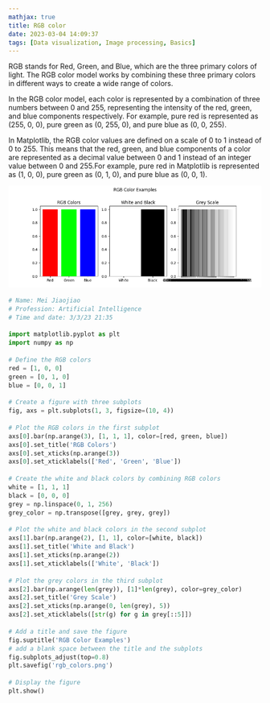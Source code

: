 ```yaml
---
mathjax: true
title: RGB color
date: 2023-03-04 14:09:37
tags: [Data visualization, Image processing, Basics]
---
```


RGB stands for Red, Green, and Blue, which are the three primary colors of light. The RGB color model works by combining these three primary colors in different ways to create a wide range of colors.

In the RGB color model, each color is represented by a combination of three numbers between 0 and 255, representing the intensity of the red, green, and blue components respectively. For example, pure red is represented as (255, 0, 0), pure green as (0, 255, 0), and pure blue as (0, 0, 255).

In Matplotlib, the RGB color values are defined on a scale of 0 to 1 instead of 0 to 255. This means that the red, green, and blue components of a color are represented as a decimal value between 0 and 1 instead of an integer value between 0 and 255.For example, pure red in Matplotlib is represented as (1, 0, 0), pure green as (0, 1, 0), and pure blue as (0, 0, 1). 

![rgb_colors](rgb_colors.png)

```python
# Name: Mei Jiaojiao
# Profession: Artificial Intelligence
# Time and date: 3/3/23 21:35

import matplotlib.pyplot as plt
import numpy as np

# Define the RGB colors
red = [1, 0, 0]
green = [0, 1, 0]
blue = [0, 0, 1]

# Create a figure with three subplots
fig, axs = plt.subplots(1, 3, figsize=(10, 4))

# Plot the RGB colors in the first subplot
axs[0].bar(np.arange(3), [1, 1, 1], color=[red, green, blue])
axs[0].set_title('RGB Colors')
axs[0].set_xticks(np.arange(3))
axs[0].set_xticklabels(['Red', 'Green', 'Blue'])

# Create the white and black colors by combining RGB colors
white = [1, 1, 1]
black = [0, 0, 0]
grey = np.linspace(0, 1, 256)
grey_color = np.transpose([grey, grey, grey])

# Plot the white and black colors in the second subplot
axs[1].bar(np.arange(2), [1, 1], color=[white, black])
axs[1].set_title('White and Black')
axs[1].set_xticks(np.arange(2))
axs[1].set_xticklabels(['White', 'Black'])

# Plot the grey colors in the third subplot
axs[2].bar(np.arange(len(grey)), [1]*len(grey), color=grey_color)
axs[2].set_title('Grey Scale')
axs[2].set_xticks(np.arange(0, len(grey), 5))
axs[2].set_xticklabels([str(g) for g in grey[::5]])

# Add a title and save the figure
fig.suptitle('RGB Color Examples')
# add a blank space between the title and the subplots
fig.subplots_adjust(top=0.8)
plt.savefig('rgb_colors.png')

# Display the figure
plt.show()

```

